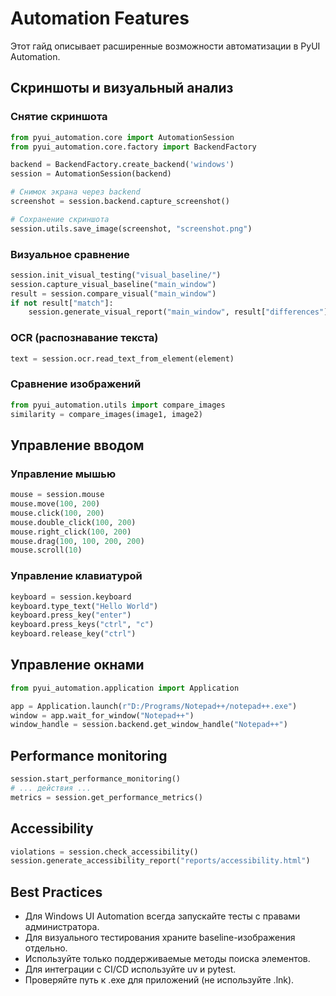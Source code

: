 # Automation Features

Этот гайд описывает расширенные возможности автоматизации в PyUI Automation.

## Скриншоты и визуальный анализ

### Снятие скриншота
```python
from pyui_automation.core import AutomationSession
from pyui_automation.core.factory import BackendFactory

backend = BackendFactory.create_backend('windows')
session = AutomationSession(backend)

# Снимок экрана через backend
screenshot = session.backend.capture_screenshot()

# Сохранение скриншота
session.utils.save_image(screenshot, "screenshot.png")
```

### Визуальное сравнение
```python
session.init_visual_testing("visual_baseline/")
session.capture_visual_baseline("main_window")
result = session.compare_visual("main_window")
if not result["match"]:
    session.generate_visual_report("main_window", result["differences"], "reports/")
```

### OCR (распознавание текста)
```python
text = session.ocr.read_text_from_element(element)
```

### Сравнение изображений
```python
from pyui_automation.utils import compare_images
similarity = compare_images(image1, image2)
```

## Управление вводом

### Управление мышью
```python
mouse = session.mouse
mouse.move(100, 200)
mouse.click(100, 200)
mouse.double_click(100, 200)
mouse.right_click(100, 200)
mouse.drag(100, 100, 200, 200)
mouse.scroll(10)
```

### Управление клавиатурой
```python
keyboard = session.keyboard
keyboard.type_text("Hello World")
keyboard.press_key("enter")
keyboard.press_keys("ctrl", "c")
keyboard.release_key("ctrl")
```

## Управление окнами
```python
from pyui_automation.application import Application

app = Application.launch(r"D:/Programs/Notepad++/notepad++.exe")
window = app.wait_for_window("Notepad++")
window_handle = session.backend.get_window_handle("Notepad++")
```

## Performance monitoring
```python
session.start_performance_monitoring()
# ... действия ...
metrics = session.get_performance_metrics()
```

## Accessibility
```python
violations = session.check_accessibility()
session.generate_accessibility_report("reports/accessibility.html")
```

## Best Practices
- Для Windows UI Automation всегда запускайте тесты с правами администратора.
- Для визуального тестирования храните baseline-изображения отдельно.
- Используйте только поддерживаемые методы поиска элементов.
- Для интеграции с CI/CD используйте uv и pytest.
- Проверяйте путь к .exe для приложений (не используйте .lnk).
